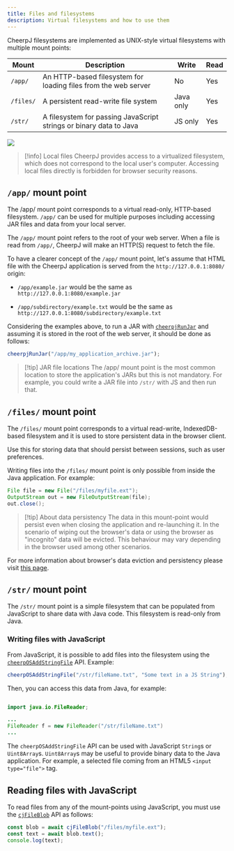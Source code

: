 ```yaml
---
title: Files and filesystems
description: Virtual filesystems and how to use them
---
```


CheerpJ filesystems are implemented as UNIX-style virtual filesystems with multiple mount points:

| Mount     | Description                                                        | Write     | Read |
| --------- | ------------------------------------------------------------------ | --------- | ---- |
| `/app/`   | An HTTP-based filesystem for loading files from the web server     | No        | Yes  |
| `/files/` | A persistent read-write file system                                | Java only | Yes  |
| `/str/`   | A filesystem for passing JavaScript strings or binary data to Java | JS only   | Yes  |

![](/cheerpj2/assets/filesystem.png)

> [!info] Local files
> CheerpJ provides access to a virtualized filesystem, which does not correspond to the local user's computer. Accessing local files directly is forbidden for browser security reasons.

## `/app/` mount point

The /app/ mount point corresponds to a virtual read-only, HTTP-based filesystem. `/app/` can be used for multiple purposes including accessing JAR files and data from your local server.

The `/app/` mount point refers to the root of your web server. When a file is read from `/app/`, CheerpJ will make an HTTP(S) request to fetch the file.

To have a clearer concept of the `/app/` mount point, let's assume that HTML file with the CheerpJ application is served from the `http://127.0.0.1:8080/` origin:

- `/app/example.jar` would be the same as `http://127.0.0.1:8080/example.jar`

- `/app/subdirectory/example.txt` would be the same as `http://127.0.0.1:8080/subdirectory/example.txt`

Considering the examples above, to run a JAR with [`cheerpjRunJar`] and assuming it is stored in the root of the web server, it should be done as follows:

```js
cheerpjRunJar("/app/my_application_archive.jar");
```

> [!tip] JAR file locations
> The /app/ mount point is the most common location to store the application's JARs but this is not mandatory. For example, you could write a JAR file into `/str/` with JS and then run that.

## `/files/` mount point

The `/files/` mount point corresponds to a virtual read-write, IndexedDB-based filesystem and it is used to store persistent data in the browser client.

Use this for storing data that should persist between sessions, such as user preferences.

Writing files into the `/files/` mount point is only possible from inside the Java application. For example:

```java
File file = new File("/files/myfile.ext");
OutputStream out = new FileOutputStream(file);
out.close();
```

> [!tip] About data persistency
> The data in this mount-point would persist even when closing the application and re-launching it. In the scenario of wiping out the browser's data or using the browser as "incognito" data will be evicted. This behaviour may vary depending in the browser used among other scenarios.

For more information about browser's data eviction and persistency please visit [this page](https://developer.mozilla.org/en-US/docs/Web/API/Storage_API/Storage_quotas_and_eviction_criteria#when_is_data_evicted).

## `/str/` mount point

The `/str/` mount point is a simple filesystem that can be populated from JavaScript to share data with Java code. This filesystem is read-only from Java.

### Writing files with JavaScript

From JavaScript, it is possible to add files into the filesystem using the [`cheerpOSAddStringFile`] API. Example:

```js
cheerpOSAddStringFile("/str/fileName.txt", "Some text in a JS String");
```

Then, you can access this data from Java, for example:

```java

import java.io.FileReader;

...
FileReader f = new FileReader("/str/fileName.txt")
...

```

The `cheerpOSAddStringFile` API can be used with JavaScript `String`s or `Uint8Array`s. `Uint8Array`s may be useful to provide binary data to the Java application. For example, a selected file coming from an HTML5 `<input type="file">` tag.

## Reading files with JavaScript

To read files from any of the mount-points using JavaScript, you must use the [`cjFileBlob`] API as follows:

```js
const blob = await cjFileBlob("/files/myfile.ext");
const text = await blob.text();
console.log(text);
```

[`cjFileBlob`]: /docs/reference/cjFileBlob
[`cheerpjRunJar`]: /docs/reference/cheerpjRunJar
[`cheerpOSAddStringFile`]: /docs/reference/cheerpOSAddStringFile
